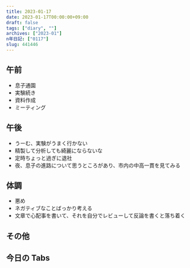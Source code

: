 ```yaml
---
title: 2023-01-17
date: 2023-01-17T00:00:00+09:00
draft: false
tags: ["diary", ""]
archives: ["2023-01"]
n年日記: ["0117"]
slug: 441446
---
```


## 午前

- 息子通園
- 実験続き
- 資料作成
- ミーティング

## 午後

- うーむ、実験がうまく行かない
- 精製して分析しても綺麗にならないな
- 定時ちょっと過ぎに退社
- 夜、息子の進路について思うところがあり、市内の中高一貫を見てみる

## 体調

- 悪め
- ネガティブなことばっかり考える
- 文章で心配事を書いて、それを自分でレビューして反論を書くと落ち着く

## その他

## 今日の Tabs
